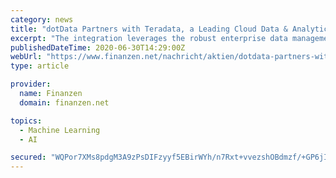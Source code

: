 ```yaml
---
category: news
title: "dotData Partners with Teradata, a Leading Cloud Data & Analytics Company"
excerpt: "The integration leverages the robust enterprise data management and analytic capabilities of Teradata's Vantage platform and dotData's autoML 2.0 platform to create a powerful end-to-end data ..."
publishedDateTime: 2020-06-30T14:29:00Z
webUrl: "https://www.finanzen.net/nachricht/aktien/dotdata-partners-with-teradata-a-leading-cloud-data-analytics-company-9023868"
type: article

provider:
  name: Finanzen
  domain: finanzen.net

topics:
  - Machine Learning
  - AI

secured: "WQPor7XMs8pdgM3A9zPsDIFzyyf5EBirWYh/n7Rxt+vvezshOBdmzf/+GP6jIfiofmtqIPie05UqMsDIERJQgP6kJUh0Hum4lC88qTyLrUByp2GNkkFlHfqKahCKFV7U/0vAgySda2gpGQEMfJVfBH8PvITBnjOe77OdixpQoFq22Eue+XOLpuCOWym6uK8WhEi4lAo+D/pG1eCCIY3ZRRlc6fEXArL0fG1/Tkgb3myWyPLrpi/rHSEYGqTUX+cY0cNxpYTbCrTiLsJ3A5jNANbuMhzX4eCbzdsYqeJFVAov2q18lqDxE2oCo1vDJzmAEJlhU7hIsmsASUvajxm8UA==;uFqoBs6CKU6bdOEeDlbjhA=="
---
```


